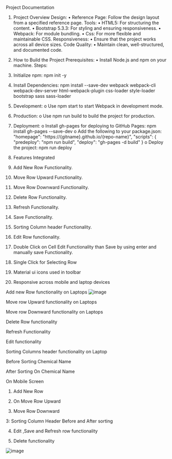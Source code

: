 Project Documentation
1. Project Overview
Design:
•	Reference Page: Follow the design layout from a specified reference page.
Tools:
•	HTML5: For structuring the content.
•	Bootstrap 5.3.3: For styling and ensuring responsiveness.
•	Webpack: For module bundling.
•	Css: For more flexible and maintainable CSS.
Responsiveness:
•	Ensure that the project works across all device sizes.
Code Quality:
•	Maintain clean, well-structured, and documented code.
2. How to Build the Project
Prerequisites:
•	Install Node.js and npm on your machine.
Steps:
1.	Initialize npm:
npm init -y
2.	Install Dependencies:
npm install --save-dev webpack webpack-cli webpack-dev-server html-webpack-plugin css-loader style-loader bootstrap sass sass-loader
3.	Development:
o	Use npm start to start Webpack in development mode.
4.	Production:
o	Use npm run build to build the project for production.
5.	Deployment:
o	Install gh-pages for deploying to GitHub Pages:
npm install gh-pages --save-dev
o	Add the following to your package.json:
"homepage": "https://{gitname}.github.io/{repo-name}",
"scripts": {
    "predeploy": "npm run build",
    "deploy": "gh-pages -d build"
}
o	Deploy the project:
npm run deploy


3. Features Integrated
1.	Add New Row Functionality.
2.	Move Row Upward Functionality.
3.	Move Row Downward Functionality.
4.	Delete Row Functionality.
5.	Refresh Functionality.
6.	Save Functionality.
7.	Sorting Column header Functionality.
8.	Edit Row functionality.
9.	Double Click on Cell Edit Functionality than Save by using enter and manually save Functionality.
10.	Single Click for Selecting Row
11.	Material ui icons used in toolbar
12.	Responsive across mobile and laptop devices






















Add new Row  functionality on Laptops
![image](https://github.com/nitin0557/javascripttable/blob/main/assets/c7e50a54-b5b8-4d94-9289-426c66b4a9cd.png)


 



 


Move row Upward functionality on Laptops


 





 

Move row Downward functionality on Laptops


 


 




Delete Row functionality


 



 



Refresh Functionality

 


 





 
 









Edit functionality


 


 



 

Sorting Columns header functionality on Laptop

Before  Sorting Chemical Name


 








After Sorting On Chemical Name



 



















On Mobile Screen 

1.	Add New Row

 
2.	On Move Row Upward

  
3.	Move Row Downward

        


3: Sorting Column Header 
  Before and After sorting

   





4.	Edit ,Save and Refresh row functionality
    


   


5.	Delete functionality

   
![image](https://github.com/user-attachments/assets/07bf0afe-14dc-44a0-b5e4-7605bbcc694f)
